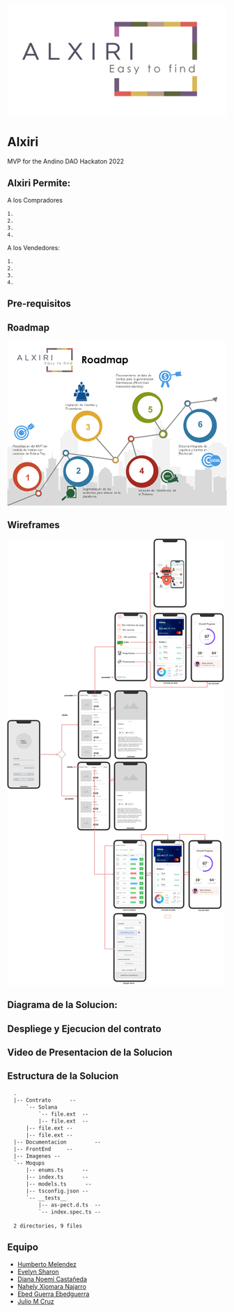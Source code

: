 
![Alt text](/Imagenes/Recurso-2@4x.png?raw=true "Logo")

# Alxiri
MVP for the Andino DAO Hackaton 2022

## Alxiri Permite:

A los Compradores

    1. 
    2. 
    3. 
    4. 


A los Vendedores:

    1. 
    2. 
    3. 
    4. 

## Pre-requisitos

## Roadmap

![Alt text](/Documentacion/RoadMap.png?raw=true "Roadmap")

## Wireframes

![Alt text](/Moqups/Flujo.png?raw=true "Flujo")

## Diagrama de la Solucion:

## Despliege y Ejecucion del contrato

## Video de Presentacion de la Solucion

## Estructura de la Solucion 
```
  .
  |-- Contrato      -- 
      `-- Solana 
          `-- file.ext  -- 
          |-- file.ext  -- 
      |-- file.ext -- 
      |-- file.ext -- 
  |-- Documentacion         -- 
  |-- FrontEnd     -- 
  |-- Imagenes --
  `-- Moqups           
      |-- enums.ts      -- 
      |-- index.ts      -- 
      |-- models.ts      -- 
      |-- tsconfig.json -- 
      `-- __tests__     
          |-- as-pect.d.ts  -- 
          `-- index.spec.ts -- 

  2 directories, 9 files
```
## Equipo
- [Humberto Melendez](mailto:xxtochoxx@gmail.com)
- [Evelyn Sharon](mailto:egreyes8902@gmail.com)
- [Diana Noemi Castañeda](mailto:dianacastanedaalipio@gmail.com)
- [Nahely Xiomara Najarro](mailto:nahely12345@gmail.com)
- [Ebed Guerra Ebedguerra](mailto:bedguerra@gmail.com)
- [Julio M Cruz](mailto:julio.cruz@eb-ms.net)

